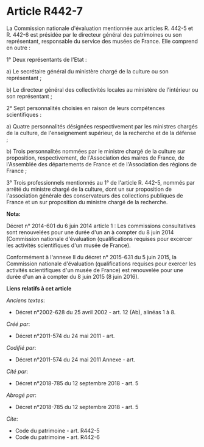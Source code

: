 # Article R442-7

La Commission nationale d'évaluation mentionnée aux articles R. 442-5 et R. 442-6 est présidée par le directeur général des
patrimoines ou son représentant, responsable du service des musées de France. Elle comprend en outre :

1° Deux représentants de l'Etat :

a) Le secrétaire général du ministère chargé de la culture ou son représentant ;

b) Le directeur général des collectivités locales au ministère de l'intérieur ou son représentant ;

2° Sept personnalités choisies en raison de leurs compétences scientifiques :

a) Quatre personnalités désignées respectivement par les ministres chargés de la culture, de l'enseignement supérieur, de la
recherche et de la défense ;

b) Trois personnalités nommées par le ministre chargé de la culture sur proposition, respectivement, de l'Association des
maires de France, de l'Assemblée des départements de France et de l'Association des régions de France ;

3° Trois professionnels mentionnés au 1° de l'article R. 442-5, nommés par arrêté du ministre chargé de la culture, dont un
sur proposition de l'association générale des conservateurs des collections publiques de France et un sur proposition du
ministre chargé de la recherche.

**Nota:**

Décret n° 2014-601 du 6 juin 2014 article 1 : Les commissions consultatives sont renouvelées pour une durée d'un an à compter
du 8 juin 2014 (Commission nationale d'évaluation (qualifications requises pour excercer les activités scientifiques d'un
musée de France).

Conformément à l'annexe II du décret n° 2015-631 du 5 juin 2015, la Commission nationale d'évaluation (qualifications
requises pour exercer les activités scientifiques d'un musée de France) est renouvelée pour une durée d'un an à compter du 8
juin 2015 (8 juin 2016).

**Liens relatifs à cet article**

_Anciens textes_:

  - Décret n°2002-628 du 25 avril 2002 - art. 12 (Ab), alinéas 1 à 8.

_Créé par_:

  - Décret n°2011-574 du 24 mai 2011  - art.

_Codifié par_:

  - Décret n°2011-574 du 24 mai 2011 Annexe - art.

_Cité par_:

  - Décret n°2018-785 du 12 septembre 2018 - art. 5

_Abrogé par_:

  - Décret n°2018-785 du 12 septembre 2018 - art. 5

_Cite_:

  - Code du patrimoine - art. R442-5
  - Code du patrimoine - art. R442-6
